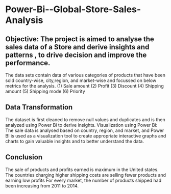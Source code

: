 # Power-Bi--Global-Store-Sales-Analysis
## Objective: The project is aimed to analyse the sales data of a Store and derive insights and patterns , to drive decision and improve the performance.
The data sets contain data of various categories of products that have been sold country-wise, city,region, and market-wise and focussed on below metrics for the analysis.
(1)	Sale amount
(2)	Profit
(3)	Discount 
(4)	Shipping amount 
(5)	Shipping mode
(6)	Priority 
## Data Transformation
The dataset is first cleaned to remove null values and duplicates and is then analyzed using Power Bi to derive insights.
Visualization using Power Bi:
The sale data is analysed based on country, region, and market, and Power BI is used as a visualization tool to create appropriate interactive graphs and charts to gain valuable insights and to better understand the data.
## Conclusion
The sale of products and profits earned is maximum in the United states. 
The countries charging higher shipping costs are selling fewer products and earning low profits
For every market, the number of products shipped had been increasing from 2011 to 2014.


